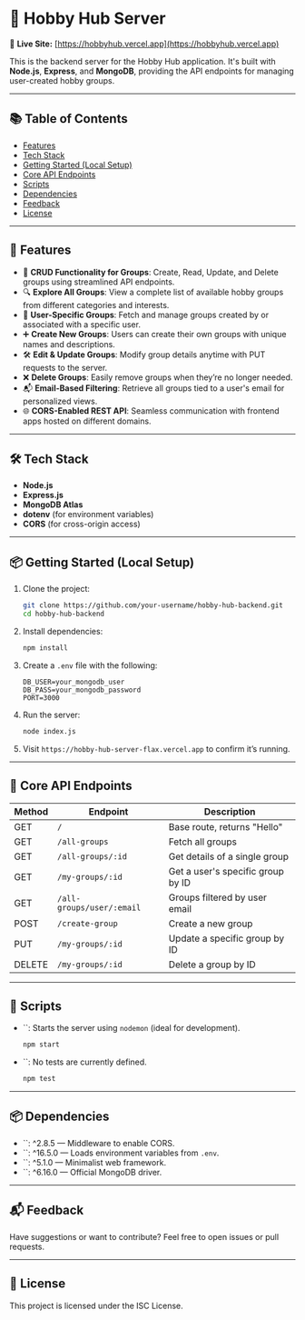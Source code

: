 # 🎯 Hobby Hub Server

🔗 **Live Site:** [https://hobbyhub.vercel.app](https://hobbyhub.vercel.app)

This is the backend server for the Hobby Hub application. It's built with **Node.js**, **Express**, and **MongoDB**, providing the API endpoints for managing user-created hobby groups.

---

## 📚 Table of Contents

-   [Features](#-features)
-   [Tech Stack](#️-tech-stack)
-   [Getting Started (Local Setup)](#-getting-started-local-setup)
-   [Core API Endpoints](#-core-api-endpoints)
-   [Scripts](#-scripts)
-   [Dependencies](#-dependencies)
-   [Feedback](#-feedback)
-   [License](#-license)

---

## 🌟 Features

-   📁 **CRUD Functionality for Groups**: Create, Read, Update, and Delete groups using streamlined API endpoints.
-   🔍 **Explore All Groups**: View a complete list of available hobby groups from different categories and interests.
-   👤 **User-Specific Groups**: Fetch and manage groups created by or associated with a specific user.
-   ➕ **Create New Groups**: Users can create their own groups with unique names and descriptions.
-   🛠️ **Edit & Update Groups**: Modify group details anytime with PUT requests to the server.
-   ❌ **Delete Groups**: Easily remove groups when they’re no longer needed.
-   📬 **Email-Based Filtering**: Retrieve all groups tied to a user's email for personalized views.
-   🌐 **CORS-Enabled REST API**: Seamless communication with frontend apps hosted on different domains.

---

## 🛠️ Tech Stack

-   **Node.js**
-   **Express.js**
-   **MongoDB Atlas**
-   **dotenv** (for environment variables)
-   **CORS** (for cross-origin access)

---

## 📦 Getting Started (Local Setup)

1. Clone the project:

    ```bash
    git clone https://github.com/your-username/hobby-hub-backend.git
    cd hobby-hub-backend
    ```

2. Install dependencies:

    ```bash
    npm install
    ```

3. Create a `.env` file with the following:

    ```env
    DB_USER=your_mongodb_user
    DB_PASS=your_mongodb_password
    PORT=3000
    ```

4. Run the server:

    ```bash
    node index.js
    ```

5. Visit `https://hobby-hub-server-flax.vercel.app` to confirm it’s running.

---

## 📁 Core API Endpoints

| Method | Endpoint                  | Description                       |
| ------ | ------------------------- | --------------------------------- |
| GET    | `/`                       | Base route, returns "Hello"       |
| GET    | `/all-groups`             | Fetch all groups                  |
| GET    | `/all-groups/:id`         | Get details of a single group     |
| GET    | `/my-groups/:id`          | Get a user's specific group by ID |
| GET    | `/all-groups/user/:email` | Groups filtered by user email     |
| POST   | `/create-group`           | Create a new group                |
| PUT    | `/my-groups/:id`          | Update a specific group by ID     |
| DELETE | `/my-groups/:id`          | Delete a group by ID              |

---

## 📜 Scripts

-   \`\`: Starts the server using `nodemon` (ideal for development).

    ```bash
    npm start
    ```

-   \`\`: No tests are currently defined.

    ```bash
    npm test
    ```

---

## 📦 Dependencies

-   \`\`: ^2.8.5 — Middleware to enable CORS.
-   \`\`: ^16.5.0 — Loads environment variables from `.env`.
-   \`\`: ^5.1.0 — Minimalist web framework.
-   \`\`: ^6.16.0 — Official MongoDB driver.

---

## 📬 Feedback

Have suggestions or want to contribute? Feel free to open issues or pull requests.

---

## 📄 License

This project is licensed under the ISC License.
